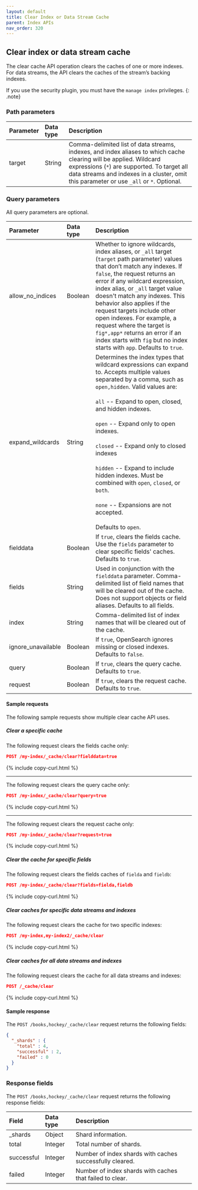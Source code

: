 ```yaml
---
layout: default
title: Clear Index or Data Stream Cache
parent: Index APIs
nav_order: 320
---
```


## Clear index or data stream cache

The clear cache API operation clears the caches of one or more indexes. For data streams, the API clears the caches of the stream’s backing indexes.


If you use the security plugin, you must have the `manage index` privileges.
{: .note}

### Path parameters

| Parameter | Data type | Description |
:--- | :--- | :---
| target | String | Comma-delimited list of data streams, indexes, and index aliases to which cache clearing will be applied. Wildcard expressions (`*`) are supported. To target all data streams and indexes in a cluster, omit this parameter or use `_all` or `*`. Optional. |


### Query parameters

All query parameters are optional.

| Parameter | Data type | Description |
:--- | :--- | :---
| allow_no_indices | Boolean | Whether to ignore wildcards, index aliases, or `_all` target (`target` path parameter) values that don’t match any indexes. If `false`, the request returns an error if any wildcard expression, index alias, or `_all` target value doesn't match any indexes. This behavior also applies if the request targets include other open indexes. For example, a request where the target is `fig*,app*` returns an error if an index starts with `fig` but no index starts with `app`. Defaults to `true`. |
| expand_wildcards | String | Determines the index types that wildcard expressions can expand to. Accepts multiple values separated by a comma, such as  `open,hidden`. Valid values are: <br /><br /> `all` -- Expand to open, closed, and hidden indexes.<br /><br />`open` -- Expand only to open indexes.<br /><br />`closed` -- Expand only to closed indexes<br /><br />`hidden` -- Expand to include hidden indexes. Must be combined with `open`, `closed`, or `both`.<br /><br />`none` -- Expansions are not accepted.<br /><br /> Defaults to `open`. |
| fielddata | Boolean | If `true`, clears the fields cache. Use the `fields` parameter to clear specific fields' caches.  Defaults to `true`. |
| fields | String | Used in conjunction with the `fielddata` parameter. Comma-delimited list of field names that will be cleared out of the cache. Does not support objects or field aliases. Defaults to all fields. |
| index | String | Comma-delimited list of index names that will be cleared out of the cache. |
| ignore_unavailable | Boolean | If `true`, OpenSearch ignores missing or closed indexes. Defaults to `false`. |
| query | Boolean | If `true`, clears the query cache. Defaults to `true`. |
| request | Boolean | If `true`, clears the request cache. Defaults to `true`. |

#### Sample requests

The following sample requests show multiple clear cache API uses.

##### Clear a specific cache

The following request clears the fields cache only:

````json
POST /my-index/_cache/clear?fielddata=true
````
{% include copy-curl.html %}

<hr />

The following request clears the query cache only:

````json
POST /my-index/_cache/clear?query=true
````
{% include copy-curl.html %}

<hr />

The following request clears the request cache only:

````json
POST /my-index/_cache/clear?request=true
````
{% include copy-curl.html %}

##### Clear the cache for specific fields

The following request clears the fields caches of `fielda` and `fieldb`:

````json
POST /my-index/_cache/clear?fields=fielda,fieldb
````
{% include copy-curl.html %}

##### Clear caches for specific data streams and indexes

The following request clears the cache for two specific indexes:

````json
POST /my-index,my-index2/_cache/clear
````
{% include copy-curl.html %}

##### Clear caches for all data streams and indexes

The following request clears the cache for all data streams and indexes:

````json
POST /_cache/clear
````
{% include copy-curl.html %}

#### Sample response

The `POST /books,hockey/_cache/clear` request returns the following fields:

````json
{
  "_shards" : {
    "total" : 4,
    "successful" : 2,
    "failed" : 0
  }
}
````

### Response fields

The `POST /books,hockey/_cache/clear` request returns the following response fields:

| Field | Data type | Description | 
:--- | :--- | :---
| _shards | Object | Shard information. |
| total | Integer | Total number of shards. |
| successful | Integer | Number of index shards with caches successfully cleared. |
| failed | Integer | Number of index shards with caches that failed to clear. |
